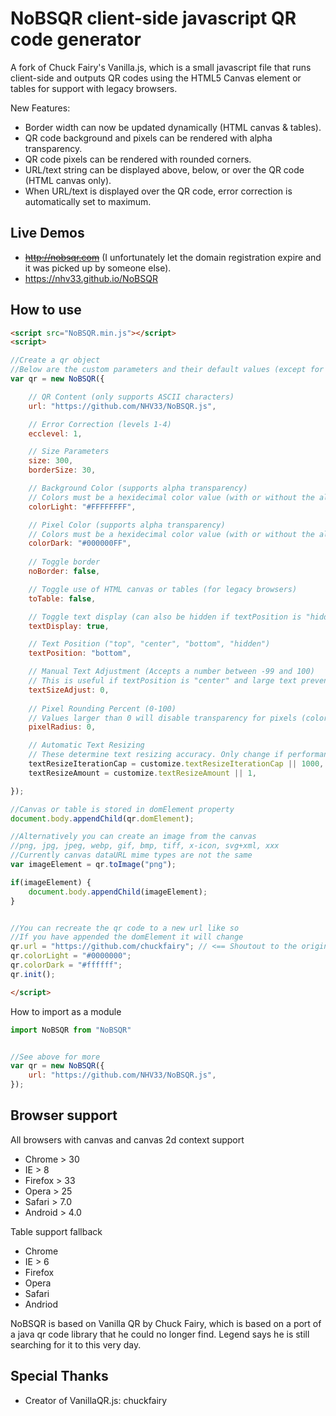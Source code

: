 # NoBSQR client-side javascript QR code generator

A fork of Chuck Fairy's Vanilla.js, which is a small javascript file that runs client-side and outputs QR codes using the HTML5 Canvas element or tables for support with legacy browsers.

New Features:
- Border width can now be updated dynamically (HTML canvas & tables).
- QR code background and pixels can be rendered with alpha transparency.
- QR code pixels can be rendered with rounded corners.
- URL/text string can be displayed above, below, or over the QR code (HTML canvas only).
- When URL/text is displayed over the QR code, error correction is automatically set to maximum.

## Live Demos

* ~~http://nobsqr.com~~ (I unfortunately let the domain registration expire and it was picked up by someone else).
* https://nhv33.github.io/NoBSQR

## How to use

```html
<script src="NoBSQR.min.js"></script>
<script>

//Create a qr object
//Below are the custom parameters and their default values (except for url)
var qr = new NoBSQR({

    // QR Content (only supports ASCII characters)
    url: "https://github.com/NHV33/NoBSQR.js",

    // Error Correction (levels 1-4)
    ecclevel: 1,

    // Size Parameters
    size: 300,
    borderSize: 30,

    // Background Color (supports alpha transparency)
    // Colors must be a hexidecimal color value (with or without the alpha channel)
    colorLight: "#FFFFFFFF",

    // Pixel Color (supports alpha transparency)
    // Colors must be a hexidecimal color value (with or without the alpha channel)
    colorDark: "#000000FF",
    
    // Toggle border
    noBorder: false,

    // Toggle use of HTML canvas or tables (for legacy browsers)
    toTable: false,

    // Toggle text display (can also be hidden if textPosition is "hidden")
    textDisplay: true,

    // Text Position ("top", "center", "bottom", "hidden")
    textPosition: "bottom",

    // Manual Text Adjustment (Accepts a number between -99 and 100)
    // This is useful if textPosition is "center" and large text prevents scanning.
    textSizeAdjust: 0,
    
    // Pixel Rounding Percent (0-100)
    // Values larger than 0 will disable transparency for pixels (colorDark property)
    pixelRadius: 0,

    // Automatic Text Resizing
    // These determine text resizing accuracy. Only change if performance is slow.
    textResizeIterationCap = customize.textResizeIterationCap || 1000,
    textResizeAmount = customize.textResizeAmount || 1,

});

//Canvas or table is stored in domElement property
document.body.appendChild(qr.domElement);

//Alternatively you can create an image from the canvas
//png, jpg, jpeg, webp, gif, bmp, tiff, x-icon, svg+xml, xxx
//Currently canvas dataURL mime types are not the same
var imageElement = qr.toImage("png");

if(imageElement) {
    document.body.appendChild(imageElement);
}


//You can recreate the qr code to a new url like so
//If you have appended the domElement it will change
qr.url = "https://github.com/chuckfairy"; // <== Shoutout to the original creator
qr.colorLight = "#0000000";
qr.colorDark = "#ffffff";
qr.init();

</script>
```

How to import as a module

```js
import NoBSQR from "NoBSQR"


//See above for more
var qr = new NoBSQR({
    url: "https://github.com/NHV33/NoBSQR.js",
});
```

## Browser support

All browsers with canvas and canvas 2d context support
* Chrome > 30
* IE > 8
* Firefox > 33
* Opera > 25
* Safari > 7.0
* Android > 4.0

Table support fallback

* Chrome
* IE > 6
* Firefox
* Opera
* Safari
* Andriod

NoBSQR is based on Vanilla QR by Chuck Fairy, which is based on a port of a java qr code library that he could no longer find. Legend says he is still searching for it to this very day.

## Special Thanks

- Creator of VanillaQR.js: chuckfairy
